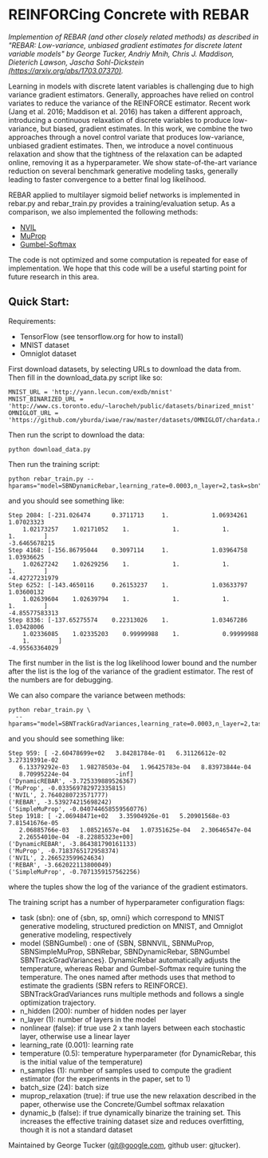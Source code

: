 # REINFORCing Concrete with REBAR
*Implemention of REBAR (and other closely related methods) as described
in "REBAR: Low-variance, unbiased gradient estimates for discrete latent variable models" by
George Tucker, Andriy Mnih, Chris J. Maddison, Dieterich Lawson, Jascha Sohl-Dickstein [(https://arxiv.org/abs/1703.07370)](https://arxiv.org/abs/1703.07370).*

Learning in models with discrete latent variables is challenging due to high variance gradient estimators. Generally, approaches have relied on control variates to reduce the variance of the REINFORCE estimator. Recent work (Jang et al. 2016; Maddison et al. 2016) has taken a different approach, introducing a continuous relaxation of discrete variables to produce low-variance, but biased, gradient estimates. In this work, we combine the two approaches through a novel control variate that produces low-variance, unbiased gradient estimates. Then, we introduce a novel continuous relaxation and show that the tightness of the relaxation can be adapted online, removing it as a hyperparameter. We show state-of-the-art variance reduction on several benchmark generative modeling tasks, generally leading to faster convergence to a better final log likelihood.

REBAR applied to multilayer sigmoid belief networks is implemented in rebar.py and rebar_train.py provides a training/evaluation setup. As a comparison, we also implemented the following methods:
* [NVIL](https://arxiv.org/abs/1402.0030)
* [MuProp](https://arxiv.org/abs/1511.05176)
* [Gumbel-Softmax](https://arxiv.org/abs/1611.01144)

The code is not optimized and some computation is repeated for ease of
implementation. We hope that this code will be a useful starting point for future research in this area.

## Quick Start:

Requirements:
* TensorFlow (see tensorflow.org for how to install)
* MNIST dataset
* Omniglot dataset

First download datasets, by selecting URLs to download the data from. Then
fill in the download_data.py script like so:

```
MNIST_URL = 'http://yann.lecun.com/exdb/mnist'
MNIST_BINARIZED_URL = 'http://www.cs.toronto.edu/~larocheh/public/datasets/binarized_mnist'
OMNIGLOT_URL = 'https://github.com/yburda/iwae/raw/master/datasets/OMNIGLOT/chardata.mat'
```

Then run the script to download the data:

```
python download_data.py
```

Then run the training script:

```
python rebar_train.py --hparams="model=SBNDynamicRebar,learning_rate=0.0003,n_layer=2,task=sbn"
```

and you should see something like:

```
Step 2084: [-231.026474      0.3711713     1.            1.06934261    1.07023323
    1.02173257    1.02171052    1.            1.            1.            1.        ]
-3.6465678215
Step 4168: [-156.86795044    0.3097114     1.            1.03964758    1.03936625
    1.02627242    1.02629256    1.            1.            1.            1.        ]
-4.42727231979
Step 6252: [-143.4650116     0.26153237    1.            1.03633797    1.03600132
    1.02639604    1.02639794    1.            1.            1.            1.        ]
-4.85577583313
Step 8336: [-137.65275574    0.22313026    1.            1.03467286    1.03428006
    1.02336085    1.02335203    0.99999988    1.            0.99999988
    1.        ]
-4.95563364029
```

The first number in the list is the log likelihood lower bound and the number
after the list is the log of the variance of the gradient estimator. The rest of
the numbers are for debugging.

We can also compare the variance between methods:

```
python rebar_train.py \
  --hparams="model=SBNTrackGradVariances,learning_rate=0.0003,n_layer=2,task=omni"
```

and you should see something like:

```
Step 959: [ -2.60478699e+02   3.84281784e-01   6.31126612e-02   3.27319391e-02
   6.13379292e-03   1.98278503e-04   1.96425783e-04   8.83973844e-04
   8.70995224e-04             -inf]
('DynamicREBAR', -3.725339889526367)
('MuProp', -0.033569782972335815)
('NVIL', 2.7640280723571777)
('REBAR', -3.539274215698242)
('SimpleMuProp', -0.040744658559560776)
Step 1918: [ -2.06948471e+02   3.35904926e-01   5.20901568e-03   7.81541676e-05
   2.06885766e-03   1.08521657e-04   1.07351625e-04   2.30646547e-04
   2.26554010e-04  -8.22885323e+00]
('DynamicREBAR', -3.864381790161133)
('MuProp', -0.7183765172958374)
('NVIL', 2.266523599624634)
('REBAR', -3.662022113800049)
('SimpleMuProp', -0.7071359157562256)
```
where the tuples show the log of the variance of the gradient estimators.

The training script has a number of hyperparameter configuration flags:
* task (sbn): one of {sbn, sp, omni} which correspond to MNIST generative
  modeling, structured prediction on MNIST, and Omniglot generative modeling,
  respectively
* model (SBNGumbel) : one of {SBN, SBNNVIL, SBNMuProp, SBNSimpleMuProp,
  SBNRebar, SBNDynamicRebar, SBNGumbel SBNTrackGradVariances}. DynamicRebar automatically
  adjusts the temperature, whereas Rebar and Gumbel-Softmax require tuning the
  temperature. The ones named after
  methods uses that method to estimate the gradients (SBN refers to
  REINFORCE). SBNTrackGradVariances runs multiple methods and follows a single
  optimization trajectory.
* n_hidden (200): number of hidden nodes per layer
* n_layer (1): number of layers in the model
* nonlinear (false): if true use 2 x tanh layers between each stochastic layer,
  otherwise use a linear layer
* learning_rate (0.001): learning rate
* temperature (0.5): temperature hyperparameter (for DynamicRebar, this is the initial
  value of the temperature)
* n_samples (1): number of samples used to compute the gradient estimator (for the
  experiments in the paper, set to 1)
* batch_size (24): batch size
* muprop_relaxation (true): if true use the new relaxation described in the paper,
  otherwise use the Concrete/Gumbel softmax relaxation
* dynamic_b (false): if true dynamically binarize the training set. This
  increases the effective training dataset size and reduces overfitting, though
  it is not a standard dataset

Maintained by George Tucker (gjt@google.com, github user: gjtucker).
